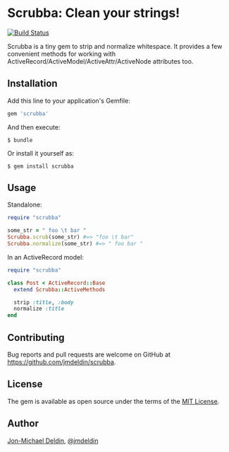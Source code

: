 # Scrubba: Clean your strings!

[![Build Status](https://travis-ci.org/jmdeldin/scrubba.svg)](https://travis-ci.org/jmdeldin/scrubba)

Scrubba is a tiny gem to strip and normalize whitespace. It provides a few convenient methods for working with ActiveRecord/ActiveModel/ActiveAttr/ActiveNode attributes too.

## Installation

Add this line to your application's Gemfile:

```ruby
gem 'scrubba'
```

And then execute:

    $ bundle

Or install it yourself as:

    $ gem install scrubba

## Usage

Standalone:

```ruby
require "scrubba"

some_str = " foo \t bar "
Scrubba.scrub(some_str) #=> "foo \t bar"
Scrubba.normalize(some_str) #=> " foo bar "
```

In an ActiveRecord model:

```ruby
require "scrubba"

class Post < ActiveRecord::Base
  extend Scrubba::ActiveMethods

  strip :title, :body
  normalize :title
end
```

## Contributing

Bug reports and pull requests are welcome on GitHub at https://github.com/jmdeldin/scrubba.

## License

The gem is available as open source under the terms of the [MIT License](http://opensource.org/licenses/MIT).

## Author

[Jon-Michael Deldin](http://www.jmdeldin.com), [@jmdeldin](http://twitter.com/jmdeldin)
